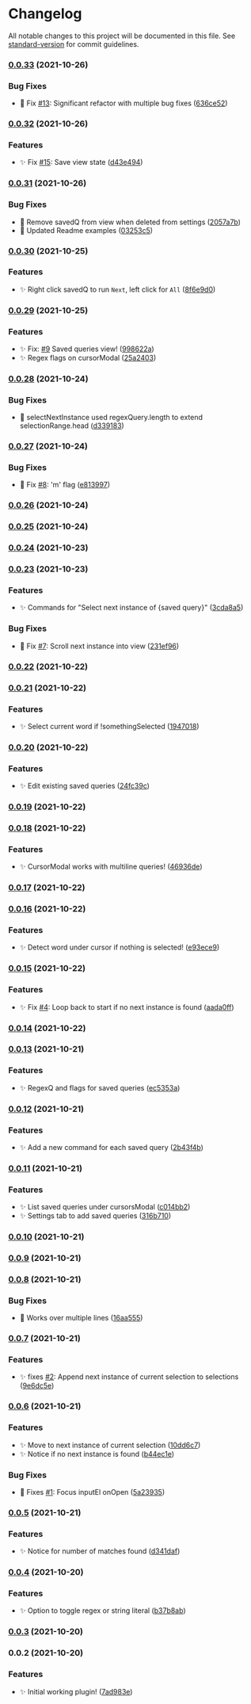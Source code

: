 # Changelog

All notable changes to this project will be documented in this file. See [standard-version](https://github.com/conventional-changelog/standard-version) for commit guidelines.

### [0.0.33](https://github.com/SkepticMystic/advanced-cursors/compare/0.0.32...0.0.33) (2021-10-26)


### Bug Fixes

* :bug: Fix [#13](https://github.com/SkepticMystic/advanced-cursors/issues/13): Significant refactor with multiple bug fixes ([636ce52](https://github.com/SkepticMystic/advanced-cursors/commit/636ce521d36bcc6cefe207feec951e2c913108f7))

### [0.0.32](https://github.com/SkepticMystic/advanced-cursors/compare/0.0.31...0.0.32) (2021-10-26)


### Features

* :sparkles: Fix [#15](https://github.com/SkepticMystic/advanced-cursors/issues/15): Save view state ([d43e494](https://github.com/SkepticMystic/advanced-cursors/commit/d43e494061519a21b2f7b4ec12a7713f2f62363a))

### [0.0.31](https://github.com/SkepticMystic/advanced-cursors/compare/0.0.30...0.0.31) (2021-10-26)


### Bug Fixes

* :bug: Remove savedQ from view when deleted from settings ([2057a7b](https://github.com/SkepticMystic/advanced-cursors/commit/2057a7b0d1861d37e1ee9a76fe2b7d342ee94927))
* :bug: Updated Readme examples ([03253c5](https://github.com/SkepticMystic/advanced-cursors/commit/03253c50b8d3d1bff58704458fac3e5fc20e76a1))

### [0.0.30](https://github.com/SkepticMystic/advanced-cursors/compare/0.0.29...0.0.30) (2021-10-25)


### Features

* :sparkles: Right click savedQ to run `Next`, left click for `All` ([8f6e9d0](https://github.com/SkepticMystic/advanced-cursors/commit/8f6e9d0f60aa51779fe4f23c228a08f4d680e083))

### [0.0.29](https://github.com/SkepticMystic/advanced-cursors/compare/0.0.28...0.0.29) (2021-10-25)


### Features

* :sparkles: Fix: [#9](https://github.com/SkepticMystic/advanced-cursors/issues/9) Saved queries view! ([998622a](https://github.com/SkepticMystic/advanced-cursors/commit/998622a36cbc76f587e039d586dc7d187c37dc86))
* :sparkles: Regex flags on cursorModal ([25a2403](https://github.com/SkepticMystic/advanced-cursors/commit/25a2403aa6b8bebffd446b600e4ff06aad52c8f8))

### [0.0.28](https://github.com/SkepticMystic/advanced-cursors/compare/0.0.27...0.0.28) (2021-10-24)


### Bug Fixes

* :bug: selectNextInstance used regexQuery.length to extend selectionRange.head ([d339183](https://github.com/SkepticMystic/advanced-cursors/commit/d339183bced2eaa953c7bc6d711f11c1c50fc942))

### [0.0.27](https://github.com/SkepticMystic/advanced-cursors/compare/0.0.26...0.0.27) (2021-10-24)


### Bug Fixes

* :bug: Fix [#8](https://github.com/SkepticMystic/advanced-cursors/issues/8): 'm' flag ([e813997](https://github.com/SkepticMystic/advanced-cursors/commit/e8139975c48e2d1382434afd1849101f4c565279))

### [0.0.26](https://github.com/SkepticMystic/advanced-cursors/compare/0.0.25...0.0.26) (2021-10-24)

### [0.0.25](https://github.com/SkepticMystic/advanced-cursors/compare/0.0.24...0.0.25) (2021-10-24)

### [0.0.24](https://github.com/SkepticMystic/advanced-cursors/compare/0.0.23...0.0.24) (2021-10-23)

### [0.0.23](https://github.com/SkepticMystic/advanced-cursors/compare/0.0.22...0.0.23) (2021-10-23)


### Features

* :sparkles: Commands for "Select next instance of {saved query}" ([3cda8a5](https://github.com/SkepticMystic/advanced-cursors/commit/3cda8a5e88a4e53487c2c97b0c4a280c9e19fa86))


### Bug Fixes

* :bug: Fix [#7](https://github.com/SkepticMystic/advanced-cursors/issues/7): Scroll next instance into view ([231ef96](https://github.com/SkepticMystic/advanced-cursors/commit/231ef960c26f71738668a7f0ff9ec8cc8de368ef))

### [0.0.22](https://github.com/SkepticMystic/advanced-cursors/compare/0.0.21...0.0.22) (2021-10-22)

### [0.0.21](https://github.com/SkepticMystic/advanced-cursors/compare/0.0.20...0.0.21) (2021-10-22)


### Features

* :sparkles: Select current word if !somethingSelected ([1947018](https://github.com/SkepticMystic/advanced-cursors/commit/19470187368dfd2307715914f0031b383fc7c8ca))

### [0.0.20](https://github.com/SkepticMystic/advanced-cursors/compare/0.0.19...0.0.20) (2021-10-22)


### Features

* :sparkles: Edit existing saved queries ([24fc39c](https://github.com/SkepticMystic/advanced-cursors/commit/24fc39c2e1690d7c53b6bdeceb496e5a1af8fbf2))

### [0.0.19](https://github.com/SkepticMystic/advanced-cursors/compare/0.0.18...0.0.19) (2021-10-22)

### [0.0.18](https://github.com/SkepticMystic/advanced-cursors/compare/0.0.17...0.0.18) (2021-10-22)


### Features

* :sparkles: CursorModal works with multiline queries! ([46936de](https://github.com/SkepticMystic/advanced-cursors/commit/46936de6cfa5d4ebb0c3e2da2da1720a36579785))

### [0.0.17](https://github.com/SkepticMystic/advanced-cursors/compare/0.0.16...0.0.17) (2021-10-22)

### [0.0.16](https://github.com/SkepticMystic/advanced-cursors/compare/0.0.15...0.0.16) (2021-10-22)


### Features

* :sparkles: Detect word under cursor if nothing is selected! ([e93ece9](https://github.com/SkepticMystic/advanced-cursors/commit/e93ece95b2af1c13d3e450364e4a59759f8d6bff))

### [0.0.15](https://github.com/SkepticMystic/advanced-cursors/compare/0.0.14...0.0.15) (2021-10-22)


### Features

* :sparkles: Fix [#4](https://github.com/SkepticMystic/advanced-cursors/issues/4): Loop back to start if no next instance is found ([aada0ff](https://github.com/SkepticMystic/advanced-cursors/commit/aada0ff8626ee3cdc2cb363eb9652e68f82ba324))

### [0.0.14](https://github.com/SkepticMystic/advanced-cursors/compare/0.0.13...0.0.14) (2021-10-22)

### [0.0.13](https://github.com/SkepticMystic/advanced-cursors/compare/0.0.12...0.0.13) (2021-10-21)


### Features

* :sparkles: RegexQ and flags for saved queries ([ec5353a](https://github.com/SkepticMystic/advanced-cursors/commit/ec5353a2481bd193634cbaf8d0198763de1993d7))

### [0.0.12](https://github.com/SkepticMystic/advanced-cursors/compare/0.0.11...0.0.12) (2021-10-21)


### Features

* :sparkles: Add a new command for each saved query ([2b43f4b](https://github.com/SkepticMystic/advanced-cursors/commit/2b43f4b6cfea1679bc02b2470816ccc5abf48ea3))

### [0.0.11](https://github.com/SkepticMystic/advanced-cursors/compare/0.0.10...0.0.11) (2021-10-21)


### Features

* :sparkles: List saved queries under cursorsModal ([c014bb2](https://github.com/SkepticMystic/advanced-cursors/commit/c014bb2a68b61145fd9e7724a9e2e4c2b7f1efa2))
* :sparkles: Settings tab to add saved queries ([316b710](https://github.com/SkepticMystic/advanced-cursors/commit/316b7105982e7fcf4d6655c2319d2ab7ab0cda84))

### [0.0.10](https://github.com/SkepticMystic/advanced-cursors/compare/0.0.9...0.0.10) (2021-10-21)

### [0.0.9](https://github.com/SkepticMystic/advanced-cursors/compare/0.0.8...0.0.9) (2021-10-21)

### [0.0.8](https://github.com/SkepticMystic/advanced-cursors/compare/0.0.7...0.0.8) (2021-10-21)


### Bug Fixes

* :bug: Works over multiple lines ([16aa555](https://github.com/SkepticMystic/advanced-cursors/commit/16aa55545ae1dd076c7b40a8eb7d61256cb9bb62))

### [0.0.7](https://github.com/SkepticMystic/advanced-cursors/compare/0.0.6...0.0.7) (2021-10-21)


### Features

* :sparkles: fixes [#2](https://github.com/SkepticMystic/advanced-cursors/issues/2): Append next instance of current selection to selections ([9e6dc5e](https://github.com/SkepticMystic/advanced-cursors/commit/9e6dc5eaa807f292f9fda7592f051741249d3c82))

### [0.0.6](https://github.com/SkepticMystic/advanced-cursors/compare/0.0.5...0.0.6) (2021-10-21)


### Features

* :sparkles: Move to next instance of current selection ([10dd6c7](https://github.com/SkepticMystic/advanced-cursors/commit/10dd6c754854919b1e574dd63994d57d840777f3))
* :sparkles: Notice if no next instance is found ([b44ec1e](https://github.com/SkepticMystic/advanced-cursors/commit/b44ec1eebea94d50c03fbc8928c0244a05247039))


### Bug Fixes

* :bug: Fixes [#1](https://github.com/SkepticMystic/advanced-cursors/issues/1): Focus inputEl onOpen ([5a23935](https://github.com/SkepticMystic/advanced-cursors/commit/5a23935bd0e65cf4124349b0b07168b42c708c36))

### [0.0.5](https://github.com/SkepticMystic/advanced-cursors/compare/0.0.4...0.0.5) (2021-10-21)


### Features

* :sparkles: Notice for number of matches found ([d341daf](https://github.com/SkepticMystic/advanced-cursors/commit/d341dafe81b2a30f10df1c05ae93aa43f71d6597))

### [0.0.4](https://github.com/SkepticMystic/advanced-cursors/compare/0.0.3...0.0.4) (2021-10-20)


### Features

* :sparkles: Option to toggle regex or string literal ([b37b8ab](https://github.com/SkepticMystic/advanced-cursors/commit/b37b8ab3bd51f7e9fab44902961550d01bf256aa))

### [0.0.3](https://github.com/SkepticMystic/advanced-cursors/compare/0.0.2...0.0.3) (2021-10-20)

### 0.0.2 (2021-10-20)


### Features

* :sparkles: Initial working plugin! ([7ad983e](https://github.com/SkepticMystic/advanced-cursors/commit/7ad983ed2b0f0bd0d0ac11693efe9d16d429196f))
